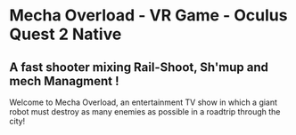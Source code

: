 # Mecha Overload - VR Game - Oculus Quest 2 Native

## A fast shooter mixing Rail-Shoot, Sh'mup and mech Managment !

Welcome to Mecha Overload, an entertainment TV show in which a giant robot must destroy as many enemies as possible in a roadtrip through the city!

